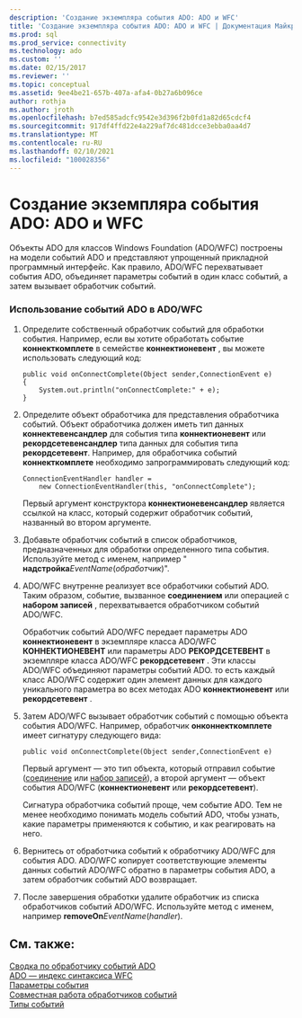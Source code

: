 ```yaml
---
description: 'Создание экземпляра события ADO: ADO и WFC'
title: 'Создание экземпляра события ADO: ADO и WFC | Документация Майкрософт'
ms.prod: sql
ms.prod_service: connectivity
ms.technology: ado
ms.custom: ''
ms.date: 02/15/2017
ms.reviewer: ''
ms.topic: conceptual
ms.assetid: 9ee4be21-657b-407a-afa4-0b27a6b096ce
author: rothja
ms.author: jroth
ms.openlocfilehash: b7ed585adcfc9542e3d396f2b0fd1a82d65cdcf4
ms.sourcegitcommit: 917df4ffd22e4a229af7dc481dcce3ebba0aa4d7
ms.translationtype: MT
ms.contentlocale: ru-RU
ms.lasthandoff: 02/10/2021
ms.locfileid: "100028356"
---
```

# <a name="ado-event-instantiation-ado-and-wfc"></a>Создание экземпляра события ADO: ADO и WFC
Объекты ADO для классов Windows Foundation (ADO/WFC) построены на модели событий ADO и представляют упрощенный прикладной программный интерфейс. Как правило, ADO/WFC перехватывает события ADO, объединяет параметры событий в один класс событий, а затем вызывает обработчик событий.  
  
### <a name="to-use-ado-events-in-adowfc"></a>Использование событий ADO в ADO/WFC  
  
1.  Определите собственный обработчик событий для обработки события. Например, если вы хотите обработать событие **коннекткомплете** в семействе **коннектионевент** , вы можете использовать следующий код:  
  
    ```  
    public void onConnectComplete(Object sender,ConnectionEvent e)  
    {  
        System.out.println("onConnectComplete:" + e);  
    }  
    ```  
  
2.  Определите объект обработчика для представления обработчика событий. Объект обработчика должен иметь тип данных **коннектевенсандлер** для события типа **коннектионевент** или **рекордсетевенсандлер** типа данных для события типа **рекордсетевент**. Например, для обработчика событий **коннекткомплете** необходимо запрограммировать следующий код:  
  
    ```  
    ConnectionEventHandler handler =   
        new ConnectionEventHandler(this, "onConnectComplete");  
    ```  
  
     Первый аргумент конструктора **коннектионевенсандлер** является ссылкой на класс, который содержит обработчик событий, названный во втором аргументе.  
  
3.  Добавьте обработчик событий в список обработчиков, предназначенных для обработки определенного типа события. Используйте метод с именем, например " **надстройка**_EventName_(*обработчик*)".  
  
4.  ADO/WFC внутренне реализует все обработчики событий ADO. Таким образом, событие, вызванное **соединением** или операцией с **набором записей** , перехватывается обработчиком событий ADO/WFC.  
  
     Обработчик событий ADO/WFC передает параметры ADO **коннектионевент** в экземпляре класса ADO/WFC **КОННЕКТИОНЕВЕНТ** или параметры ADO **РЕКОРДСЕТЕВЕНТ** в экземпляре класса ADO/WFC **рекордсетевент** . Эти классы ADO/WFC объединяют параметры событий ADO. то есть каждый класс ADO/WFC содержит один элемент данных для каждого уникального параметра во всех методах ADO **коннектионевент** или **рекордсетевент** .  
  
5.  Затем ADO/WFC вызывает обработчик событий с помощью объекта события ADO/WFC. Например, обработчик **онконнекткомплете** имеет сигнатуру следующего вида:  
  
    ```  
    public void onConnectComplete(Object sender,ConnectionEvent e)  
    ```  
  
     Первый аргумент — это тип объекта, который отправил событие ([соединение](../../reference/ado-api/connection-object-ado.md) или [набор записей](../../reference/ado-api/recordset-object-ado.md)), а второй аргумент — объект события ADO/WFC (**коннектионевент** или **рекордсетевент**).  
  
     Сигнатура обработчика событий проще, чем событие ADO. Тем не менее необходимо понимать модель событий ADO, чтобы узнать, какие параметры применяются к событию, и как реагировать на него.  
  
6.  Вернитесь от обработчика событий к обработчику ADO/WFC для события ADO. ADO/WFC копирует соответствующие элементы данных событий ADO/WFC обратно в параметры события ADO, а затем обработчик событий ADO возвращает.  
  
7.  После завершения обработки удалите обработчик из списка обработчиков событий ADO/WFC. Используйте метод с именем, например **removeOn**_EventName_(*handler*).  
  
## <a name="see-also"></a>См. также:  
 [Сводка по обработчику событий ADO](./ado-event-handler-summary.md)   
 [ADO — индекс синтаксиса WFC](../../reference/ado-api/ado-wfc-syntax-index.md)   
 [Параметры события](./event-parameters.md)   
 [Совместная работа обработчиков событий](./how-event-handlers-work-together.md)   
 [Типы событий](./types-of-events.md)